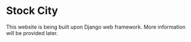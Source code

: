 Stock City
==================

This website is being built upon Django web framework. More information will be provided later.